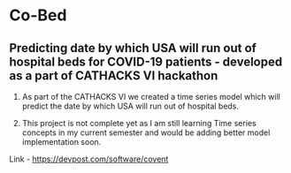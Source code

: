 # Co-Bed
## Predicting date by which USA will run out of hospital beds for COVID-19 patients - developed as a part of CATHACKS VI hackathon

1. As part of the CATHACKS VI we created a time series model which will predict the date by which USA will run out of hospital beds.

2. This project is not complete yet as I am still learning Time series concepts in my current semester and would be adding better model implementation soon.


Link - https://devpost.com/software/covent
